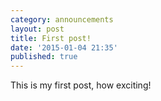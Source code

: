 ```yaml
---
category: announcements
layout: post
title: First post!
date: '2015-01-04 21:35'
published: true
---
```


This is my first post, how exciting!
